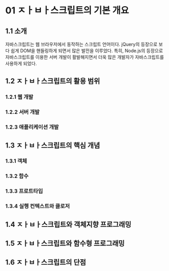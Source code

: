 # 01 ㅈㅏㅂㅏ스크립트의 기본 개요

## 1.1 소개
자바스크립트는 웹 브라우저에서 동작하는 스크립트 언어이다. jQuery의 등장으로 보다 쉽게 DOM을 핸들링하게 되면서 많은 발전을 이루었다. 특히, Node.js의 등장으로 자바스크립트를 이용한 서버 개발이 활발해지면서 더욱 많은 개발자가 자바스크립트를 사용하게 되었다.

## 1.2 ㅈㅏㅂㅏ스크립트의 활용 범위

### 1.2.1 웹 개발
### 1.2.2 서버 개발
### 1.2.3 애플리케이션 개발

## 1.3 ㅈㅏㅂㅏ스크립트의 핵심 개념

### 1.3.1 객체
### 1.3.2 함수
### 1.3.3 프로트타입
### 1.3.4 실행 컨텍스트와 클로저

## 1.4 ㅈㅏㅂㅏ스크립트와 객체지향 프로그래밍

## 1.5 ㅈㅏㅂㅏ스크립트와 함수형 프로그래밍

## 1.6 ㅈㅏㅂㅏ스크립트의 단점
